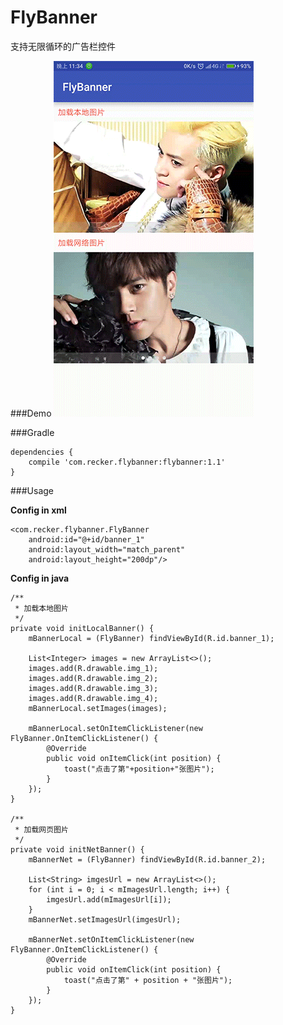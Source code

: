 # FlyBanner
支持无限循环的广告栏控件

###Demo
![](image/gif1.gif)

###Gradle

	dependencies {
  		compile 'com.recker.flybanner:flybanner:1.1'      
	}

###Usage


**Config in xml**

	<com.recker.flybanner.FlyBanner
		android:id="@+id/banner_1"
		android:layout_width="match_parent"
		android:layout_height="200dp"/>
		
		

**Config in java**

	/**
     * 加载本地图片
     */
    private void initLocalBanner() {
        mBannerLocal = (FlyBanner) findViewById(R.id.banner_1);

        List<Integer> images = new ArrayList<>();
        images.add(R.drawable.img_1);
        images.add(R.drawable.img_2);
        images.add(R.drawable.img_3);
        images.add(R.drawable.img_4);
        mBannerLocal.setImages(images);

        mBannerLocal.setOnItemClickListener(new FlyBanner.OnItemClickListener() {
            @Override
            public void onItemClick(int position) {
                toast("点击了第"+position+"张图片");
            }
        });
    }

    /**
     * 加载网页图片
     */
    private void initNetBanner() {
        mBannerNet = (FlyBanner) findViewById(R.id.banner_2);

        List<String> imgesUrl = new ArrayList<>();
        for (int i = 0; i < mImagesUrl.length; i++) {
            imgesUrl.add(mImagesUrl[i]);
        }
        mBannerNet.setImagesUrl(imgesUrl);

        mBannerNet.setOnItemClickListener(new FlyBanner.OnItemClickListener() {
            @Override
            public void onItemClick(int position) {
                toast("点击了第" + position + "张图片");
            }
        });
    }

